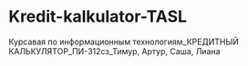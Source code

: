 # Kredit-kalkulator-TASL
Курсавая по информационным технологиям_КРЕДИТНЫЙ КАЛЬКУЛЯТОР_ПИ-312сз_Тимур, Артур, Саша, Лиана
